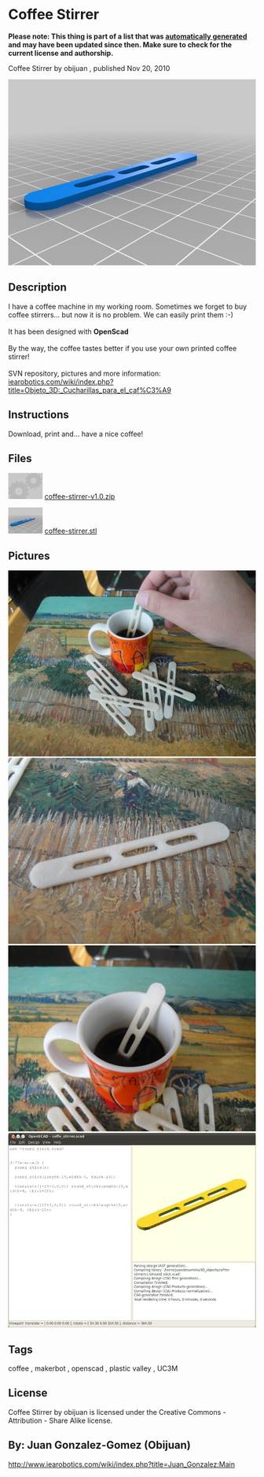 Coffee Stirrer
===============
**Please note: This thing is part of a list that was [automatically generated](https://github.com/carlosgs/export-things) and may have been updated since then. Make sure to check for the current license and authorship.**  

Coffee Stirrer  by obijuan , published Nov 20, 2010

![Image](img/coffee-stirrer_display_large.jpg)

Description
--------
I have a coffee machine in my working room. Sometimes we forget to buy coffee stirrers... but now it is no problem. We can easily print them :-)<br />
<br />
It has been designed with <b>OpenScad</b><br />
<br />
By the way, the coffee tastes better if you use your own printed coffee stirrer!<br />
<br />
SVN repository, pictures and more information:<br />
<a href="http://www.iearobotics.com/wiki/index.php?title=Objeto_3D:_Cucharillas_para_el_caf%C3%A9" target="_blank" rel="nofollow">iearobotics.com/wiki/index.php?title=Objeto_3D:_Cucharillas_para_el_caf%C3%A9</a><br />

Instructions
--------
Download, print and... have a nice coffee!

Files
--------
[![Image](img/Gears_preview_tinycard.jpg)](coffee-stirrer-v1.0.zip)
 [ coffee-stirrer-v1.0.zip](coffee-stirrer-v1.0.zip)  

[![Image](img/coffee-stirrer_preview_tinycard.jpg)](coffee-stirrer.stl)
 [ coffee-stirrer.stl](coffee-stirrer.stl)  



Pictures
--------
![Image](img/objecto-3D-cucharilla-cafe-1_display_large_display_large.jpg)
![Image](img/Objetos-3D-cucharilla-cafe-2_display_large_display_large.jpg)
![Image](img/Objeto-3D-cucharilla-cafe-5_display_large_display_large.jpg)
![Image](img/Objeto-3D-coffee-stirrer-6_display_large_display_large.jpg)


Tags
--------
coffee , makerbot , openscad , plastic valley , UC3M  

  

License
--------
Coffee Stirrer by obijuan is licensed under the Creative Commons - Attribution - Share Alike license.  



By: Juan Gonzalez-Gomez (Obijuan)
--------
<http://www.iearobotics.com/wiki/index.php?title=Juan_Gonzalez:Main>
